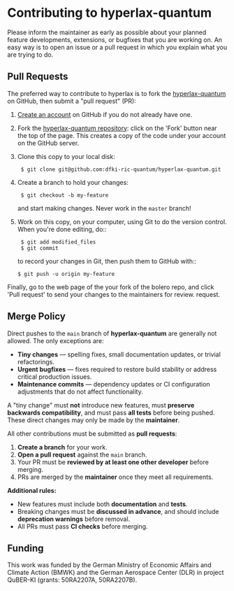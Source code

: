 # Contributing to hyperlax-quantum

Please inform the maintainer as early as possible about your planned feature developments, extensions, or bugfixes that you are working on. An easy way is to open an issue or a pull request in which you explain what you are trying to do.

## Pull Requests

The preferred way to contribute to hyperlax is to fork the [hyperlax-quantum](https://github.com/dfki-ric-quantum/hyperlax-quantum) on GitHub, then submit a "pull request" (PR):

1. [Create an account](https://github.com/signup/free) on GitHub if you do not already have one.

2. Fork the [hyperlax-quantum repository](https://github.com/dfki-ric-quantum/hyperlax-quantum): click on the 'Fork' button near the top of the page. This creates a copy of the code under your account on the GitHub server.

3. Clone this copy to your local disk:

        $ git clone git@github.com:dfki-ric-quantum/hyperlax-quantum.git

4. Create a branch to hold your changes:

        $ git checkout -b my-feature

    and start making changes. Never work in the ``master`` branch!

5. Work on this copy, on your computer, using Git to do the version control. When you're done editing, do::

        $ git add modified_files
        $ git commit

    to record your changes in Git, then push them to GitHub with::

       $ git push -u origin my-feature

Finally, go to the web page of the your fork of the bolero repo, and click 'Pull request' to send your changes to the maintainers for review. request.

## Merge Policy

Direct pushes to the `main` branch of **hyperlax-quantum** are generally not allowed.
The only exceptions are:

* **Tiny changes** — spelling fixes, small documentation updates, or trivial refactorings.
* **Urgent bugfixes** — fixes required to restore build stability or address critical production issues.
* **Maintenance commits** — dependency updates or CI configuration adjustments that do not affect functionality.

A "tiny change" must **not** introduce new features, must **preserve backwards compatibility**, and must pass **all tests** before being pushed. These direct changes may only be made by the **maintainer**.

All other contributions must be submitted as **pull requests**:

1. **Create a branch** for your work.
2. **Open a pull request** against the `main` branch.
3. Your PR must be **reviewed by at least one other developer** before merging.
4. PRs are merged by the **maintainer** once they meet all requirements.

**Additional rules:**

* New features must include both **documentation** and **tests**.
* Breaking changes must be **discussed in advance**, and should include **deprecation warnings** before removal.
* All PRs must pass **CI checks** before merging.

## Funding

This work was funded by the German Ministry of Economic Affairs and Climate Action (BMWK) and the German Aerospace Center (DLR) in project QuBER-KI (grants: 50RA2207A, 50RA2207B).
